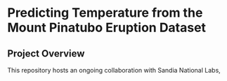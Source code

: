 # Predicting Temperature from the Mount Pinatubo Eruption Dataset

## Project Overview
This repository hosts an ongoing collaboration with Sandia National Labs,